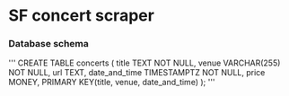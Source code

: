 # SF concert scraper

### Database schema

'''
CREATE TABLE concerts (
	title TEXT NOT NULL,
	venue VARCHAR(255) NOT NULL,
	url TEXT,
	date_and_time TIMESTAMPTZ NOT NULL,
	price MONEY,
	PRIMARY KEY(title, venue, date_and_time)
);
'''